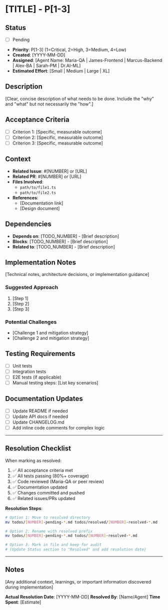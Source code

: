 # [TITLE] - P[1-3]

## Status
- [ ] Pending
- **Priority**: P[1-3] (1=Critical, 2=High, 3=Medium, 4=Low)
- **Created**: [YYYY-MM-DD]
- **Assigned**: [Agent Name: Maria-QA | James-Frontend | Marcus-Backend | Alex-BA | Sarah-PM | Dr.AI-ML]
- **Estimated Effort**: [Small | Medium | Large | XL]

## Description

[Clear, concise description of what needs to be done. Include the "why" and "what" but not necessarily the "how".]

## Acceptance Criteria

- [ ] Criterion 1: [Specific, measurable outcome]
- [ ] Criterion 2: [Specific, measurable outcome]
- [ ] Criterion 3: [Specific, measurable outcome]

## Context

- **Related Issue**: #[NUMBER] or [URL]
- **Related PR**: #[NUMBER] or [URL]
- **Files Involved**:
  - `path/to/file1.ts`
  - `path/to/file2.ts`
- **References**:
  - [Documentation link]
  - [Design document]

## Dependencies

- **Depends on**: [TODO_NUMBER] - [Brief description]
- **Blocks**: [TODO_NUMBER] - [Brief description]
- **Related to**: [TODO_NUMBER] - [Brief description]

## Implementation Notes

[Technical notes, architecture decisions, or implementation guidance]

### Suggested Approach
1. [Step 1]
2. [Step 2]
3. [Step 3]

### Potential Challenges
- [Challenge 1 and mitigation strategy]
- [Challenge 2 and mitigation strategy]

## Testing Requirements

- [ ] Unit tests
- [ ] Integration tests
- [ ] E2E tests (if applicable)
- [ ] Manual testing steps: [List key scenarios]

## Documentation Updates

- [ ] Update README if needed
- [ ] Update API docs if needed
- [ ] Update CHANGELOG.md
- [ ] Add inline code comments for complex logic

---

## Resolution Checklist

When marking as resolved:

1. ✅ All acceptance criteria met
2. ✅ All tests passing (80%+ coverage)
3. ✅ Code reviewed (Maria-QA or peer review)
4. ✅ Documentation updated
5. ✅ Changes committed and pushed
6. ✅ Related issues/PRs updated

**Resolution Steps**:
```bash
# Option 1: Move to resolved directory
mv todos/[NUMBER]-pending-*.md todos/resolved/[NUMBER]-resolved-*.md

# Option 2: Rename with resolved prefix
mv todos/[NUMBER]-pending-*.md todos/[NUMBER]-resolved-*.md

# Option 3: Mark in file and keep for audit
# (Update Status section to "Resolved" and add resolution date)
```

---

## Notes

[Any additional context, learnings, or important information discovered during implementation]

**Actual Resolution Date**: [YYYY-MM-DD]
**Resolved By**: [Name/Agent]
**Time Spent**: [Estimate]
